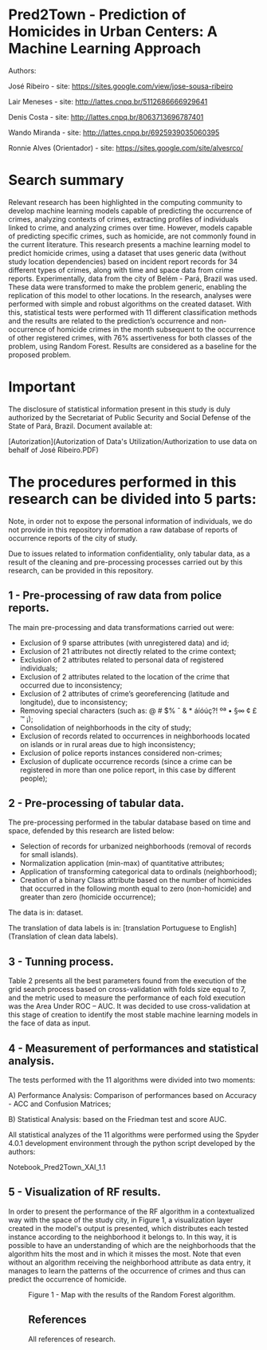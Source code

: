 # Pred2Town - Prediction of Homicides in Urban Centers: A Machine Learning Approach

Authors:

José Ribeiro - site: https://sites.google.com/view/jose-sousa-ribeiro

Lair Meneses - site: http://lattes.cnpq.br/5112686666929641

Denis Costa - site: http://lattes.cnpq.br/8063713696787401

Wando Miranda - site: http://lattes.cnpq.br/6925939035060395

Ronnie Alves (Orientador) - site: https://sites.google.com/site/alvesrco/

# Search summary

Relevant research has been highlighted in the computing community to develop machine learning models capable of predicting the occurrence of crimes, analyzing contexts of crimes, extracting profiles of individuals linked to crime, and analyzing crimes over time. However, models capable of predicting specific crimes, such as homicide, are not commonly found in the current literature. This research presents a machine learning model to predict homicide crimes, using a dataset that uses generic data (without study location dependencies) based on incident report records for 34 different types of crimes, along with time and space data from crime reports. Experimentally, data from the city of Belém - Pará, Brazil was used. These data were transformed to make the problem generic, enabling the replication of this model to other locations. In the research, analyses were performed with simple and robust algorithms on the created dataset. With this, statistical tests were performed with 11 different classification methods and the results are related to the prediction’s occurrence and non-occurrence of homicide crimes in the month subsequent to the occurrence of other registered crimes, with 76% assertiveness for both classes of the problem, using Random Forest. Results are considered as a baseline for the proposed problem.

# Important

The disclosure of statistical information present in this study is duly authorized by the Secretariat of Public Security and Social Defense of the State of Pará, Brazil. Document available at: 

[Autorization](Autorization of Data's Utilization/Authorization to use data on behalf of José Ribeiro.PDF)

# The procedures performed in this research can be divided into 5 parts:

Note, in order not to expose the personal information of individuals, we do not provide in this repository information a raw database of reports of occurrence reports of the city of study.

Due to issues related to information confidentiality, only tabular data, as a result of the cleaning and pre-processing processes carried out by this research, can be provided in this repository.

## 1 - Pre-processing of raw data from police reports.

The main pre-processing and data transformations carried out were:
- Exclusion of 9 sparse attributes (with unregistered data) and id;
- Exclusion of 21 attributes not directly related to the crime context;
- Exclusion of 2 attributes related to personal data of registered individuals;
- Exclusion of 2 attributes related to the location of the crime that occurred due to inconsistency;
- Exclusion of 2 attributes of crime’s georeferencing (latitude and longitude), due to inconsistency;
- Removing special characters (such as: @ # $% ˆ & * áíóúç?! ºª • §∞ ¢ £ ™ ¡);
- Consolidation of neighborhoods in the city of study;
- Exclusion of records related to occurrences in neighborhoods located on islands or in rural areas due to high inconsistency;
- Exclusion of police reports instances considered non-crimes;
- Exclusion of duplicate occurrence records (since a crime can be registered in more than one police report, in this case by different people);

## 2 - Pre-processing of tabular data.

The pre-processing performed in the tabular database based on time and space, defended by this research are listed below:
- Selection of records for urbanized neighborhoods (removal of records for small islands).
- Normalization application (min-max) of quantitative attributes;
- Application of transforming categorical data to ordinals (neighborhood);
- Creation of a binary Class attribute based on the number of homicides that occurred in the following month equal to zero (non-homicide) and greater than zero (homicide occurrence);

The data is in: dataset.

The translation of data labels is in: [translation Portuguese to English](Translation of clean data labels).

## 3 - Tunning process.

Table 2 presents all the best parameters found from the execution of the grid search process based on cross-validation with folds size equal to 7, and the metric used to measure the performance of each fold execution was the Area Under ROC – AUC. It was decided to use cross-validation at this stage of creation to identify the most stable machine learning models in the face of data as input.

## 4 - Measurement of performances and statistical analysis.

The tests performed with the 11 algorithms were divided into two moments:

A) Performance Analysis: Comparison of performances based on Accuracy - ACC and Confusion Matrices;

B) Statistical Analysis: based on the Friedman test and score AUC.

All statistical analyzes of the 11 algorithms were performed using the Spyder 4.0.1 development environment through the python script developed by the authors:

Notebook_Pred2Town_XAI_1.1

## 5 - Visualization of RF results.

In order to present the performance of the RF algorithm in a contextualized way with the space of the study city, in Figure 1, a visualization layer created in the model's output is presented, which distributes each tested instance according to the neighborhood it belongs to. In this way, it is possible to have an understanding of which are the neighborhoods that the algorithm hits the most and in which it misses the most. Note that even without an algorithm receiving the neighborhood attribute as data entry, it manages to learn the patterns of the occurrence of crimes and thus can predict the occurrence of homicide.

<Figure>

Figure 1 - Map with the results of the Random Forest algorithm.


## References

All references of research.



